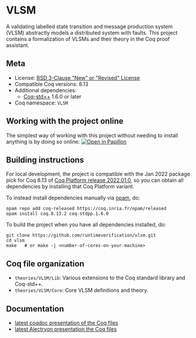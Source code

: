 # VLSM

A validating labelled state transition and message production system
(VLSM) abstractly models a distributed system with faults. This project
contains a formalization of VLSMs and their theory in the Coq proof assistant.

## Meta

- License: [BSD 3-Clause "New" or "Revised" License](LICENSE.md)
- Compatible Coq versions: 8.13
- Additional dependencies:
  - [Coq-std++](https://gitlab.mpi-sws.org/iris/stdpp/) 1.6.0 or later
- Coq namespace: `VLSM`

## Working with the project online

The simplest way of working with this project without needing to install anything is by doing so online:
[![Open in Papillon](https://papillon.unbounded.network/github-badge.svg)](https://papillon.unbounded.network/projects/github/runtimeverification/vlsm/master)

## Building instructions

For local development, the project is compatible with the Jan 2022 package pick for Coq 8.13 of
[Coq Platform release 2022.01.0](https://github.com/coq/platform/releases/tag/2022.01.0),
so you can obtain all dependencies by installing that Coq Platform variant.

To instead install dependencies manually via [opam](https://opam.ocaml.org/doc/Install.html), do:

```shell
opam repo add coq-released https://coq.inria.fr/opam/released
opam install coq.8.13.2 coq-stdpp.1.6.0
```

To build the project when you have all dependencies installed, do:

```shell
git clone https://github.com/runtimeverification/vlsm.git
cd vlsm
make   # or make -j <number-of-cores-on-your-machine>
```

## Coq file organization

- `theories/VLSM/Lib`: Various extensions to the Coq standard library and Coq-std++.
- `theories/VLSM/Core`: Core VLSM definitions and theory.

## Documentation

- [latest coqdoc presentation of the Coq files](https://runtimeverification.github.io/vlsm-docs/latest/coqdoc/toc.html)
- [latest Alectryon presentation the Coq files](https://runtimeverification.github.io/vlsm-docs/latest/alectryon/toc.html)
